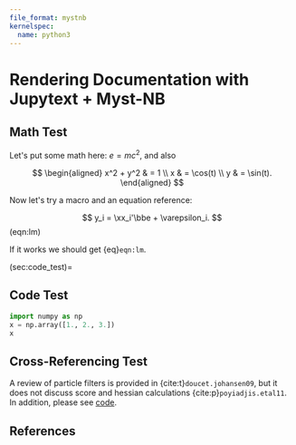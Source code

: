 ```yaml
---
file_format: mystnb
kernelspec:
  name: python3
---
```


# Rendering Documentation with Jupytext + Myst-NB

## Math Test

Let's put some math here: $e = mc^2$, and also

$$
\begin{aligned}
x^2 + y^2 & = 1 \\
x & = \cos(t) \\
y & = \sin(t).
\end{aligned}
$$

Now let's try a macro and an equation reference:

$$
y_i = \xx_i'\bbe + \varepsilon_i.
$$ (eqn:lm)

If it works we should get {eq}`eqn:lm`.


(sec:code_test)=
## Code Test

```python
import numpy as np
x = np.array([1., 2., 3.])
x
```

## Cross-Referencing Test

A review of particle filters is provided in {cite:t}`doucet.johansen09`, but it does not discuss score and hessian calculations {cite:p}`poyiadjis.etal11`.  In addition, please see [code](sec:code_test).

## References

```{bibliography} biblio.bib
```
